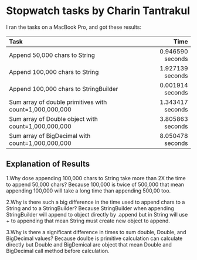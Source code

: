 # Stopwatch tasks by Charin Tantrakul
I ran the tasks on a MacBook Pro, and got these results:

|Task                                                     | Time           |
|:--------------------------------------------------------|---------------:|
|Append  50,000 chars to String                           |0.946590 seconds|
|Append 100,000 chars to String                           |1.927139 seconds|
|Append 100,000 chars to StringBuilder                    |0.001914 seconds|
|Sum array of double primitives with count=1,000,000,000  |1.343417 seconds|
|Sum array of Double object with count=1,000,000,000      |3.805863 seconds|
|Sum array of BigDecimal  with count=1,000,000,000        |8.050478 seconds|

## Explanation of Results
 1.Why dose appending 100,000 chars to String take more than 2X the time to append 50,000 chars?
   Because 100,000 is twice of 500,000 that mean appending 100,000 will take a long time than appending 500,00 too.
 
 2.Why is there such a big difference in the time used to append chars to a String and to a StringBuilder?
    Because StringBuilder when appending StringBuilder will append to object directly by .append 
    but in String will use + to appending that mean String must create new object to append.
 
 3.Why is there a significant difference in times to sum double, Double, and BigDecimal values?
    Because doulbe is primitive calculation can calculate directly but Double and BigDemical are object
    that mean Double and BigDecimal call method before calculation. 
